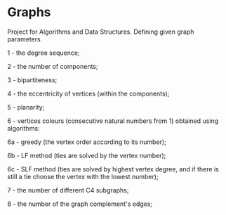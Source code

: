 # Graphs
Project for Algorithms and Data Structures. Defining given graph parameters

1 - the degree sequence;

2 - the number of components;

3 - bipartiteness;

4 - the eccentricity of vertices (within the components);

5 - planarity;

6 - vertices colours (consecutive natural numbers from 1) obtained using algorithms:

  6a - greedy (the vertex order according to its number);
  
  6b - LF method (ties are solved by the vertex number);

  6c - SLF method (ties are solved by highest vertex degree, and if there is still a tie choose the vertex with the lowest number);
  
7 - the number of different C4 subgraphs;

8 - the number of the graph complement's edges;

